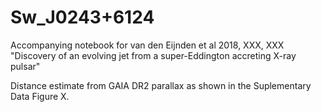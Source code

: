 # Sw_J0243+6124
Accompanying notebook for van den Eijnden et al 2018, XXX, XXX
"Discovery of an evolving jet from a super-Eddington accreting X-ray pulsar"

Distance estimate from GAIA DR2 parallax as shown in the Suplementary Data Figure X.
